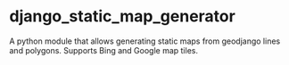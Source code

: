 django_static_map_generator
===========================

A python module that allows generating static maps from geodjango lines and polygons.  Supports Bing and Google map tiles.
